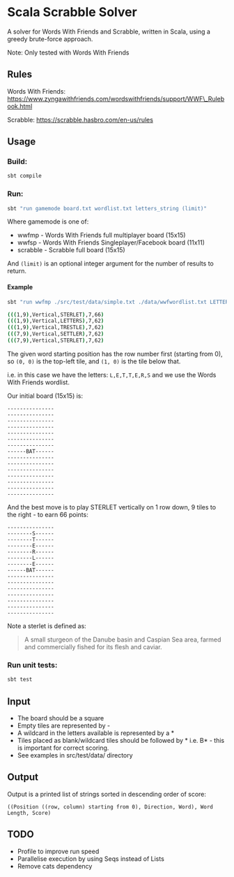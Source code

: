 # Scala Scrabble Solver

A solver for Words With Friends and Scrabble, written in Scala, using a greedy brute-force approach.

Note: Only tested with Words With Friends

## Rules

Words With Friends: https://www.zyngawithfriends.com/wordswithfriends/support/WWF\_Rulebook.html

Scrabble: https://scrabble.hasbro.com/en-us/rules

## Usage

### Build:

```bash
sbt compile
```

### Run:

```bash
sbt "run gamemode board.txt wordlist.txt letters_string (limit)"
```

Where gamemode is one of:

* wwfmp - Words With Friends full multiplayer board (15x15)
* wwfsp - Words With Friends Singleplayer/Facebook board (11x11)
* scrabble - Scrabble full board (15x15)

And `(limit)` is an optional integer argument for the number of results to return.

#### Example

```bash
sbt "run wwfmp ./src/test/data/simple.txt ./data/wwfwordlist.txt LETTERS"

(((1,9),Vertical,STERLET),7,66)
(((1,9),Vertical,LETTERS),7,62)
(((1,9),Vertical,TRESTLE),7,62)
(((7,9),Vertical,SETTLER),7,62)
(((7,9),Vertical,STERLET),7,62)
```

The given word starting position has the row number first (starting from 0), so `(0, 0)` is the top-left tile, and `(1, 0)` is the tile below that.

i.e. in this case we have the letters: `L,E,T,T,E,R,S` and we use the Words With Friends wordlist.

Our initial board (15x15) is:

```
---------------
---------------
---------------
---------------
---------------
---------------
---------------
------BAT------
---------------
---------------
---------------
---------------
---------------
---------------
---------------
```

And the best move is to play STERLET vertically on 1 row down, 9 tiles to the right - to earn 66 points:

```
---------------
--------S------
--------T------
--------E------
--------R------
--------L------
--------E------
------BAT------
---------------
---------------
---------------
---------------
---------------
---------------
---------------
```

Note a sterlet is defined as:

> A small sturgeon of the Danube basin and Caspian Sea area, farmed and commercially fished for its flesh and caviar.

### Run unit tests:

```bash
sbt test
```

## Input

* The board should be a square
* Empty tiles are represented by -
* A wildcard in the letters available is represented by a \*
* Tiles placed as blank/wildcard tiles should be followed by \* i.e. B\* - this is important for correct scoring.
* See examples in src/test/data/ directory

## Output

Output is a printed list of strings sorted in descending order of score:
```
((Position ((row, column) starting from 0), Direction, Word), Word Length, Score)
```

## TODO

* Profile to improve run speed
* Parallelise execution by using Seqs instead of Lists
* Remove cats dependency
